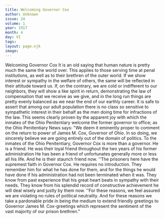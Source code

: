 ```yaml
---
title: Welcoming Governor Cox
author: Unknown
issue: 24
volume: 1
year: 1917
month: 4
day: VI
tags:
layout: page.njk
image:
---
```

Welcoming Governor Cox   It is an old saying that human nature is pretty much the same the world over. This applies to those serving time at penal institutions, as well as to their brethren of the outer world.   If we show interest or sympathy in the welfare of others, the same will be reflected in their attitude toward us. If, on the contrary, we are cold or indifferent to our neighbors, they will show a like spirit in return, demonstrating the law of compensation that we receive as we give, and in the long run things are pretty evenly balanced as we near the end of our earthly career.   It is safe to assert that among our adult population there is no class so sensitive to sympathetic interest in their behalf as the men doing time for infractions of the law. This seems clearly proven by the apparent joy with which the inmates of the Ohio Penitentiary welcome the former governor to office; as the Ohio Penitentiary News says:   "We deem it eminently proper to comment on the return to power of James M. Cox, Governor of Ohio. In so doing, we sincerely believe we are going entirely out of the domain of politics. To the inmates of the Ohio Penitentiary, Governor Cox is more than a governor. He is a friend. He was their loyal friend throughout the two years of his former administration He has been a friend of unfortunates generally more or less all his life. And he is their staunch friend now.   ''The prisoners here have the supremest faith in Governor Cox. He requires no introduction. They remember him for what he has done for them, and for the things he would have done if his administration had not been terminated when it was. They know from past experience that his great heart beats in sympathy with their needs. They know from his splendid record of constructive achievement he will deal wisely and justly by them now.   ''For these reasons, we feel assured we are violating no rules of political neutrality. And for these reasons we take a pardonable pride in being the medium to extend friendly greetings to Governor James M. Cox-greetings which represent the sentiment of the vast majority of our prison brethren."      

